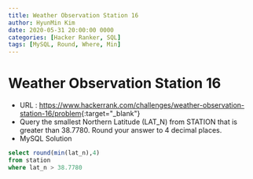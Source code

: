 ```yaml
---
title: Weather Observation Station 16
author: HyunMin Kim
date: 2020-05-31 20:00:00 0000
categories: [Hacker Ranker, SQL]
tags: [MySQL, Round, Where, Min]
---
```


# Weather Observation Station 16

- URL : <https://www.hackerrank.com/challenges/weather-observation-station-16/problem>{:target="_blank"}
- Query the smallest Northern Latitude (LAT_N) from STATION that is greater than 38.7780. Round your answer to 4 decimal places.
- MySQL Solution

```sql
select round(min(lat_n),4)
from station
where lat_n > 38.7780
```